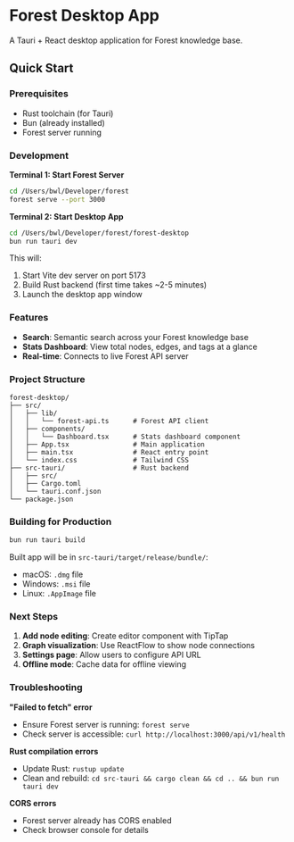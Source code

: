 # Forest Desktop App

A Tauri + React desktop application for Forest knowledge base.

## Quick Start

### Prerequisites

- Rust toolchain (for Tauri)
- Bun (already installed)
- Forest server running

### Development

**Terminal 1: Start Forest Server**
```bash
cd /Users/bwl/Developer/forest
forest serve --port 3000
```

**Terminal 2: Start Desktop App**
```bash
cd /Users/bwl/Developer/forest/forest-desktop
bun run tauri dev
```

This will:
1. Start Vite dev server on port 5173
2. Build Rust backend (first time takes ~2-5 minutes)
3. Launch the desktop app window

### Features

- **Search**: Semantic search across your Forest knowledge base
- **Stats Dashboard**: View total nodes, edges, and tags at a glance
- **Real-time**: Connects to live Forest API server

### Project Structure

```
forest-desktop/
├── src/
│   ├── lib/
│   │   └── forest-api.ts      # Forest API client
│   ├── components/
│   │   └── Dashboard.tsx      # Stats dashboard component
│   ├── App.tsx                # Main application
│   ├── main.tsx               # React entry point
│   └── index.css              # Tailwind CSS
├── src-tauri/                 # Rust backend
│   ├── src/
│   ├── Cargo.toml
│   └── tauri.conf.json
└── package.json
```

### Building for Production

```bash
bun run tauri build
```

Built app will be in `src-tauri/target/release/bundle/`:
- macOS: `.dmg` file
- Windows: `.msi` file
- Linux: `.AppImage` file

### Next Steps

1. **Add node editing**: Create editor component with TipTap
2. **Graph visualization**: Use ReactFlow to show node connections
3. **Settings page**: Allow users to configure API URL
4. **Offline mode**: Cache data for offline viewing

### Troubleshooting

**"Failed to fetch" error**
- Ensure Forest server is running: `forest serve`
- Check server is accessible: `curl http://localhost:3000/api/v1/health`

**Rust compilation errors**
- Update Rust: `rustup update`
- Clean and rebuild: `cd src-tauri && cargo clean && cd .. && bun run tauri dev`

**CORS errors**
- Forest server already has CORS enabled
- Check browser console for details
